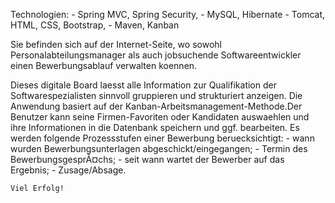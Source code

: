 Technologien:
				- Spring MVC, Spring Security,
				- MySQL, Hibernate 
				- Tomcat, HTML, CSS, Bootstrap,
				- Maven, Kanban 

Sie befinden sich auf der Internet-Seite, wo sowohl Personalabteilungsmanager
als auch jobsuchende Softwareentwickler einen Bewerbungsablauf verwalten koennen.

 Dieses digitale Board laesst alle Information zur Qualifikation der Softwarespezialisten 
 sinnvoll gruppieren und strukturiert anzeigen. 
 Die Anwendung basiert auf der Kanban-Arbeitsmanagement-Methode.Der Benutzer kann seine Firmen-Favoriten
 oder Kandidaten auswaehlen und ihre Informationen in die Datenbank speichern und ggf. bearbeiten.
 Es werden folgende Prozessstufen einer Bewerbung beruecksichtigt: 
	- wann wurden Bewerbungsunterlagen abgeschickt/eingegangen;
	- Termin des BewerbungsgesprÃ¤chs;
    - seit wann wartet der Bewerber auf das Ergebnis;
	- Zusage/Absage.
	
	Viel Erfolg!
